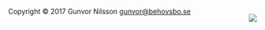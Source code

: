Copyright &copy; 2017 Gunvor Nilsson <gunvor@behovsbo.se>
<img style="float: right;padding-top: 1em;" src="img/gunvor_mini.jpg">
